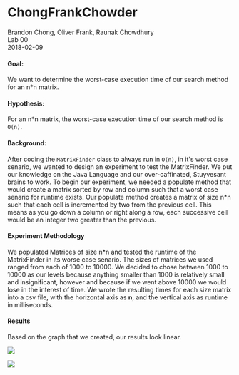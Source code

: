 # ChongFrankChowder
Brandon Chong, Oliver Frank, Raunak Chowdhury  
Lab 00  
2018-02-09

#### Goal:
We want to determine the worst-case execution time of our search method for an n*n matrix.

#### Hypothesis:
For an n\*n matrix, the worst-case execution time of our search method is `O(n)`.

#### Background:
After coding the `MatrixFinder` class to always run in `O(n)`, in it's worst case senario, we wanted to design an experiment to test the MatrixFinder. We put our knowledge on the Java Language and our over-caffinated, Stuyvesant brains to work. To begin our experiment, we needed a populate method that would create a matrix sorted by row and column such that a worst case senario for runtime exists. Our populate method creates a matrix of size n\*n such that each cell is incremented by two from the previous cell. This means as you go down a column or right along a row, each successive cell would be an integer two greater than the previous.

#### Experiment Methodology
We populated Matrices of size n\*n and tested the runtime of the MatrixFinder in its worse case senario. The sizes of matrices we used ranged from each of 1000 to 10000. We decided to chose between 1000 to 10000 as our levels because anything smaller than 1000 is relatively small and insignificant, however and because if we went above 10000 we would lose in the interest of time. We wrote the resulting times for each size matrix into a csv file, with the horizontal axis as **n**, and the vertical axis as runtime in milliseconds. 

#### Results
Based on the graph that we created, our results look linear. 

![](graph/OliverFrankGraph.PNG)

![](graph/RaunakChowdhuryGraph.PNG)
